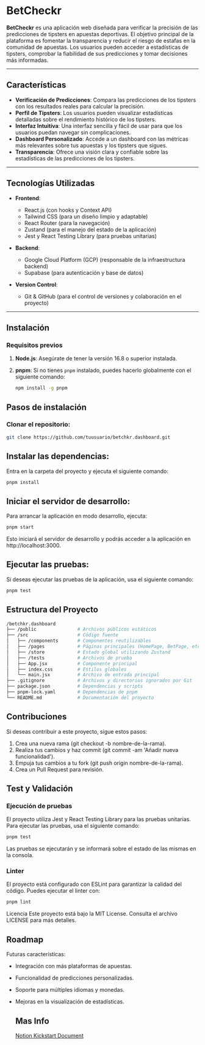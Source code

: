 # BetCheckr

**BetCheckr** es una aplicación web diseñada para verificar la precisión de las predicciones de tipsters en apuestas deportivas. El objetivo principal de la plataforma es fomentar la transparencia y reducir el riesgo de estafas en la comunidad de apuestas. Los usuarios pueden acceder a estadísticas de tipsters, comprobar la fiabilidad de sus predicciones y tomar decisiones más informadas.

---

## Características 

- **Verificación de Predicciones**: Compara las predicciones de los tipsters con los resultados reales para calcular la precisión.
- **Perfil de Tipsters**: Los usuarios pueden visualizar estadísticas detalladas sobre el rendimiento histórico de los tipsters.
- **Interfaz Intuitiva**: Una interfaz sencilla y fácil de usar para que los usuarios puedan navegar sin complicaciones.
- **Dashboard Personalizado**: Accede a un dashboard con las métricas más relevantes sobre tus apuestas y los tipsters que sigues.
- **Transparencia**: Ofrece una visión clara y confiable sobre las estadísticas de las predicciones de los tipsters.

---

## Tecnologías Utilizadas

- **Frontend**:
  - React.js (con hooks y Context API)
  - Tailwind CSS (para un diseño limpio y adaptable)
  - React Router (para la navegación)
  - Zustand (para el manejo del estado de la aplicación)
  - Jest y React Testing Library (para pruebas unitarias)

- **Backend**:
  - Google Cloud Platform (GCP) (responsable de la infraestructura backend)
  - Supabase (para autenticación y base de datos)

- **Version Control**:
  - Git & GitHub (para el control de versiones y colaboración en el proyecto)

---

## Instalación

### Requisitos previos

1. **Node.js**: Asegúrate de tener la versión 16.8 o superior instalada.
2. **pnpm**: Si no tienes `pnpm` instalado, puedes hacerlo globalmente con el siguiente comando:

   ```bash
   npm install -g pnpm
   ```

## Pasos de instalación
### Clonar el repositorio:

```bash
git clone https://github.com/tuusuario/betchkr.dashboard.git
```

## Instalar las dependencias:

Entra en la carpeta del proyecto y ejecuta el siguiente comando:

```bash
pnpm install
```

## Iniciar el servidor de desarrollo:

Para arrancar la aplicación en modo desarrollo, ejecuta:

```bash
pnpm start
```

Esto iniciará el servidor de desarrollo y podrás acceder a la aplicación en http://localhost:3000.

## Ejecutar las pruebas:

Si deseas ejecutar las pruebas de la aplicación, usa el siguiente comando:

```bash
pnpm test
```

## Estructura del Proyecto
```bash
/betchkr.dashboard
├── /public               # Archivos públicos estáticos
├── /src                  # Código fuente
│   ├── /components       # Componentes reutilizables
│   ├── /pages            # Páginas principales (HomePage, BetPage, etc.)
│   ├── /store            # Estado global utilizando Zustand
│   ├── /tests            # Archivos de prueba
│   ├── App.jsx           # Componente principal
│   ├── index.css         # Estilos globales
│   └── main.jsx          # Archivo de entrada principal
├── .gitignore            # Archivos y directorios ignorados por Git
├── package.json          # Dependencias y scripts
├── pnpm-lock.yaml        # Dependencias de pnpm
└── README.md             # Documentación del proyecto
```

## Contribuciones
Si deseas contribuir a este proyecto, sigue estos pasos:

1. Crea una nueva rama (git checkout -b nombre-de-la-rama).
2. Realiza tus cambios y haz commit (git commit -am 'Añadir nueva funcionalidad').
3. Empuja tus cambios a tu fork (git push origin nombre-de-la-rama).
4. Crea un Pull Request para revisión.

## Test y Validación
### Ejecución de pruebas
El proyecto utiliza Jest y React Testing Library para las pruebas unitarias. Para ejecutar las pruebas, usa el siguiente comando:

```bash
pnpm test
```
Las pruebas se ejecutarán y se informará sobre el estado de las mismas en la consola.

### Linter
El proyecto está configurado con ESLint para garantizar la calidad del código. Puedes ejecutar el linter con:

```bash
pnpm lint
```

Licencia
Este proyecto está bajo la MIT License. Consulta el archivo LICENSE para más detalles.

## Roadmap
Futuras características:

- Integración con más plataformas de apuestas.
- Funcionalidad de predicciones personalizadas.
- Soporte para múltiples idiomas y monedas.
- Mejoras en la visualización de estadísticas.

  ## Mas Info
  [Notion Kickstart Document](https://www.notion.so/BetCheckr-Name-TBD-Kickstart-14f432cf33c680e58099c12ad440d8cd?pvs=4)
